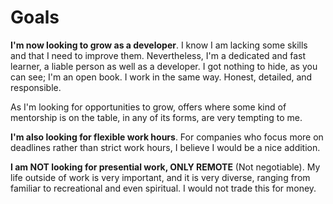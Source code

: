 # Goals

**I'm now looking to grow as a developer**. I know I am lacking some skills and that I need to improve them. Nevertheless, I'm a dedicated and fast learner, a liable person as well as a developer. I got nothing to hide, as you can see\; I'm an open book. I work in the same way. Honest, detailed, and responsible.

As I'm looking for opportunities to grow, offers where some kind of mentorship is on the table, in any of its forms, are very tempting to me.

**I'm also looking for flexible work hours**. For companies who focus more on deadlines rather than strict work hours, I believe I would be a nice addition.

**I am NOT looking for presential work, ONLY REMOTE** (Not negotiable). My life outside of work is very important, and it is very diverse, ranging from familiar to recreational and even spiritual. I would not trade this for money.
